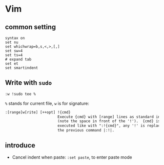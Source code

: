 # Vim

## common setting

```vim
syntax on
set nu
set whichwrap=b,s,<,>,[,]  
set sw=4
set ts=4
# expand tab
set et
set smartindent
```

## Write with `sudo`

```bash
:w !sudo tee %
```

`%` stands for current file, `w` is for signature:

```txt
:[range]w[rite] [++opt] !{cmd}
                        Execute {cmd} with [range] lines as standard input
                        (note the space in front of the '!').  {cmd} is
                        executed like with ":!{cmd}", any '!' is replaced with
                        the previous command |:!|.
```

## introduce

- Cancel indent when paste: `:set paste`, to enter paste mode
